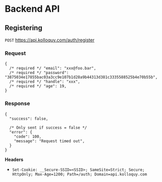 # Backend API

## Registering
`POST` https://api.kolloquy.com/auth/register

### Request

```json5
{
  /* required */ "email": "xxx@foo.bar",
  /* required */ "password": "3875034e17855bac03a3cc9e107b1d28a9b44313d381c3335588525b4e70b55b",
  /* required */ "handle": "xxx",
  /* required */ "age": 19,
}
```

### Response

```json5
{
  "success": false,
  
  /* Only sent if success = false */
  "error": {
    "code": 100,
    "message": "Request timed out",
  }
}
```

**Headers**
* `Set-Cookie: __Secure-SSID=<SSID>; SameSite=Strict; Secure; HttpOnly; Max-Age=1200; Path=/auth; Domain=api.kolloquy.com`